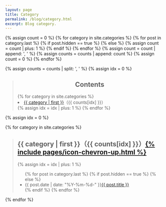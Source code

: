 ```yaml
---
layout: page
title: Category
permalink: /blog/category.html
excerpt: Blog category.
---
```


{% assign count = 0 %}
{% for category in site.categories %}
  {% for post in category.last %}
    {% if post.hidden == true %}
    {% else %}
      {% assign count = count | plus: 1 %}
    {% endif %}
  {% endfor %}
  {% assign count = count | append: ', ' %}
  {% assign counts = counts | append: count %}
  {% assign count = 0 %}
{% endfor %}

{% assign counts = counts | split: ', ' %}
{% assign idx = 0 %}

<blockquote class="contents">
<h2 align="center" id="contents">Contents</h2>
{% for category in site.categories %}
  <div><li><a href="#{{ category[0] }}-ref">{{ category | first }}</a>（{{ counts[idx] }}）</li></div>
  {% assign idx = idx | plus: 1 %}
{% endfor %}
</blockquote>

{% assign idx = 0 %}

{% for category in site.categories %}
<blockquote>
  <h2 id="{{ category[0] }}-ref">{{ category | first }}（{{ counts[idx] }}）<a href="#contents">{% include pages/icon-chevron-up.html %}</a></h2>
    {% assign idx = idx | plus: 1 %}
  <ul class="category-list">
    {% for post in category.last %}
      {% if post.hidden == true %}
      {% else %}
    <li>{{ post.date | date: "%Y-%m-%d-" }}<a href="{{ post.url }}">{{ post.title }}</a></li>
      {% endif %}
    {% endfor %}
  </ul>
</blockquote>
{% endfor %}

